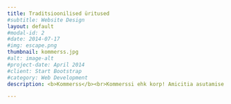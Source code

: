```yaml
---
title: Traditsioonilised üritused
#subtitle: Website Design
layout: default
#modal-id: 2
#date: 2014-07-17
#img: escape.png
thumbnail: kommerss.jpg
#alt: image-alt
#project-date: April 2014
#client: Start Bootstrap
#category: Web Development
description: <b>Kommerss</b><br>Kommerssi ehk korp! Amicitia asutamise või taasasutamise aastapäeva tähistame kord semestris. Sügissemestril tähistame 21. novembrile lähimal nädalavahetusel korp! Amicitia asutamist. Kevadel jällegi 28. aprillile lähimal nädalavahetusel taasasutamist. Sügiseti lisandub kommersile perekonnaõhtu – pidulik koosviibimine, kuhu on oodatud ka meie liikmete kaaslased ning akadeemilised sõbrad.<br><br><b>Vabariigi aastapäev</b><br>Eesti Vabariigi aastapäeva tähistame 24. veebruaril. Hommikul koguneme linnarahva ja teiste akadeemiliste organisatsioonidega Tartu tähetorni juurde ning valitsuse hoone juurde Tallinnas. Sellele järgneb aktus ning õhtul pidulik koosviibimine konvendis. Samuti on teistel akadeemilistel organisatsioonidel tavaks tähistada vabariigi aastapäeva balli või piduliku vastuvõtuga, millest ka meie liikmed osa võtavad. <br><br><b>Volbriöö</b><br> Kevadsemestri akadeemiliselt pikimat ööd ehk volbrit tähistame organiseerunud tudengitele vääriliselt suure peoga. Eelnevatel aastatel oleme volbripidu pidanud nii omakeskis kui ka koos teiste akadeemiliste organisatsioonidega. Näiteks 2010. aastal pidasime volbrit koos korp! Vironia seltsivendadega ning esines ansambel Vennaskond. Korp! Rotaliaga ühiselt korraldatud volbritel on esinenud ansambel Ska Faktor ning Chalice. <br><br><b>Suvepäevad</b><br> Tavaliselt võtavad mõnel augustikuu nädalavahetusel korp! Amicitia liikmed oma lähedased ja sõbrad kaasa ning saavad kokku mõnes looduskaunis kohas, kus sageli kuulatakse huvitavaid ettekandeid, tutvutakse eestlaste ajalooga ning veedetakse mõnusalt aega lõkke ümber toimuvad suvepäevad. See traditsioon sai alguse juba 1937. aastal. <br><br><b>Muud üritused</b><br> Vaid rebastele mõeldud üritus on igal semestril toimuv veinilaud Eesti Üliõpilaste Seltsi noorliikmetega. Mainimata ei saa jätta ka talvepäevi korp! Ugalaga, volbri eelüritust korp! Tehnolaga, kevade vastuvõtmist Kuradisillal ning mitmepäevast tantsulaagrit koos korp! Vironiaga, naistepäeva tähistamist Eesti Naisüliõpilaste Seltsiga ja ühist jõulupidu korp! Fraternitas Esticaga. Tartu Ülikooli aastapäeval, 1. detsembril, osaleme koos teiste üliõpilasorganisatsioonidega tõrvikurongkäigus. Lisaks hakkab taaselustuma traditsioon korraldada korp! Rotaliaga sõjalis-sportlikku laagrit.

---
```

